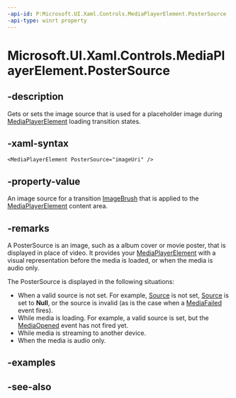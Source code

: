 ```yaml
---
-api-id: P:Microsoft.UI.Xaml.Controls.MediaPlayerElement.PosterSource
-api-type: winrt property
---
```


# Microsoft.UI.Xaml.Controls.MediaPlayerElement.PosterSource

<!--
public Microsoft.UI.Xaml.Media.ImageSource PosterSource { get; set; }
-->


## -description
Gets or sets the image source that is used for a placeholder image during [MediaPlayerElement](mediaplayerelement.md) loading transition states.


## -xaml-syntax
```xaml
<MediaPlayerElement PosterSource="imageUri" />
```


## -property-value
An image source for a transition [ImageBrush](../windows.ui.xaml.media/imagebrush.md) that is applied to the [MediaPlayerElement](mediaplayerelement.md) content area.

## -remarks
A PosterSource is an image, such as a album cover or movie poster, that is displayed in place of video. It provides your [MediaPlayerElement](mediaplayerelement.md) with a visual representation before the media is loaded, or when the media is audio only.


The PosterSource is displayed in the following situations:

+ When a valid source is not set. For example, [Source](mediaplayerelement_source.md) is not set, [Source](mediaplayerelement_source.md) is set to **Null**, or the source is invalid (as is the case when a [MediaFailed](/uwp/api/windows.media.playback.mediaplayer.mediafailed) event fires).
+ While media is loading. For example, a valid source is set, but the [MediaOpened](/uwp/api/windows.media.playback.mediaplayer.mediaopened) event has not fired yet.
+ While media is streaming to another device.
+ When the media is audio only.


## -examples

## -see-also

